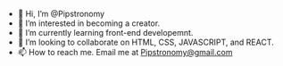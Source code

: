 - 👋 Hi, I’m @Pipstronomy
- 👀 I’m interested in becoming a creator.
- 🌱 I’m currently learning front-end developemnt.
- 💞️ I’m looking to collaborate on HTML, CSS, JAVASCRIPT, and REACT.
- 📫 How to reach me. Email me at Pipstronomy@gmail.com

<!---
Pipstronomy/Pipstronomy is a ✨ special ✨ repository because its `README.md` (this file) appears on your GitHub profile.
You can click the Preview link to take a look at your changes.
--->

